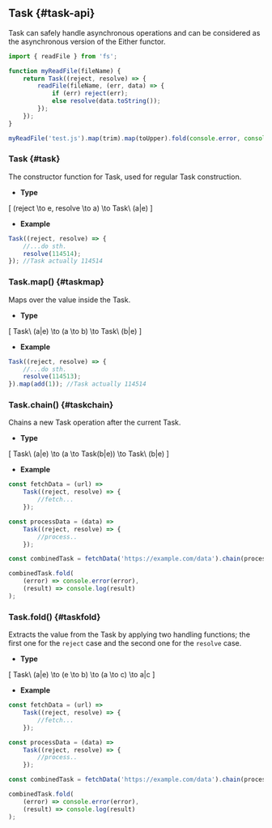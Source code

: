 ## Task {#task-api}

Task can safely handle asynchronous operations and can be considered as the asynchronous version of the Either functor.

```js
import { readFile } from 'fs';

function myReadFile(fileName) {
	return Task((reject, resolve) => {
		readFile(fileName, (err, data) => {
			if (err) reject(err);
			else resolve(data.toString());
		});
	});
}

myReadFile('test.js').map(trim).map(toUpper).fold(console.error, console.log);
```

### Task {#task}

The constructor function for Task, used for regular Task construction.

- **Type**

\[
(reject \to e, resolve \to a) \to Task\ (a|e)
\]

- **Example**

```js
Task((reject, resolve) => {
	//...do sth.
	resolve(114514);
}); //Task actually 114514
```

### Task.map() {#taskmap}

Maps over the value inside the Task.

- **Type**

\[
Task\ (a|e) \to (a \to b) \to Task\ (b|e)
\]

- **Example**

```js
Task((reject, resolve) => {
	//...do sth.
	resolve(114513);
}).map(add(1)); //Task actually 114514
```

### Task.chain() {#taskchain}

Chains a new Task operation after the current Task.

- **Type**

\[
Task\ (a|e) \to (a \to Task(b|e)) \to Task\ (b|e)
\]

- **Example**

```js
const fetchData = (url) =>
	Task((reject, resolve) => {
		//fetch...
	});

const processData = (data) =>
	Task((reject, resolve) => {
		//process..
	});

const combinedTask = fetchData('https://example.com/data').chain(processData);

combinedTask.fold(
	(error) => console.error(error),
	(result) => console.log(result)
);
```

### Task.fold() {#taskfold}

Extracts the value from the Task by applying two handling functions; the first one for the `reject` case and the second one for the `resolve` case.

- **Type**

\[
Task\ (a|e) \to (e \to b) \to (a \to c) \to a|c
\]

- **Example**

```js
const fetchData = (url) =>
	Task((reject, resolve) => {
		//fetch...
	});

const processData = (data) =>
	Task((reject, resolve) => {
		//process..
	});

const combinedTask = fetchData('https://example.com/data').chain(processData);

combinedTask.fold(
	(error) => console.error(error),
	(result) => console.log(result)
);
```
